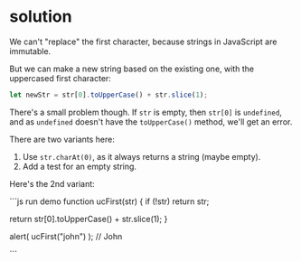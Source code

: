 # solution

We can't "replace" the first character, because strings in JavaScript are immutable.

But we can make a new string based on the existing one, with the uppercased first character:

```javascript
let newStr = str[0].toUpperCase() + str.slice(1);
```

There's a small problem though. If `str` is empty, then `str[0]` is `undefined`, and as `undefined` doesn't have the `toUpperCase()` method, we'll get an error.

There are two variants here:

1. Use `str.charAt(0)`, as it always returns a string \(maybe empty\).
2. Add a test for an empty string.

Here's the 2nd variant:

\`\`\`js run demo function ucFirst\(str\) { if \(!str\) return str;

return str\[0\].toUpperCase\(\) + str.slice\(1\); }

alert\( ucFirst\("john"\) \); // John

\`\`\`

